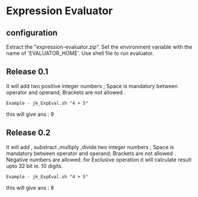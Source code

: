Expression Evaluator
==========


configuration 
-------------
Extract the "expression-evaluator.zip".
Set the environment variable with the name of 'EVALUATOR_HOME'.
Use shell file to run evaluator.

   
Release 0.1
--------------

It will add two positive integer numbers ;
Space is mandatory between operator and operand;
Brackets are not allowed .

`Example - jk_ExpEval.sh "4 + 5" `

this will give ans : 9

Release 0.2
--------------

It will add , substract ,multiply ,divide two integer numbers ;
Space is mandatory between operator and operand;
Brackets are not allowed .
Negative numbers are allowed.
for Exclusive operation it will calculate result upto 32 bit ie. 10 digits.

`Example - jk_ExpEval.sh "4 + 5" `

this will give ans : 9
